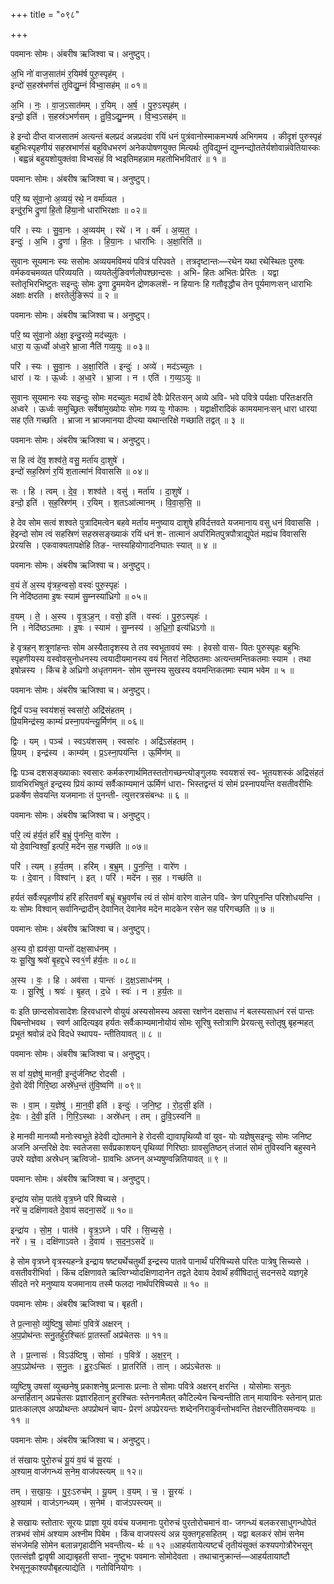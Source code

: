 +++
title = "०९८"

+++


पवमानः सोमः। अंबरीष ऋजिश्वा च। अनुष्टुप्।

अ॒भि नो॑ वाज॒सात॑मं र॒यिम॑र्ष पुरु॒स्पृह॑म् ।  
इन्दो॑ स॒हस्र॑भर्णसं तुविद्यु॒म्नं वि॑भ्वा॒सह॑म् ॥ ०१॥

अ॒भि । नः॒ । वा॒ज॒ऽसात॑मम् । र॒यिम् । अ॒र्ष॒ । पु॒रु॒ऽस्पृह॑म् ।  
इन्दो॒ इति॑ । स॒हस्र॑ऽभर्णसम् । तु॒वि॒ऽद्यु॒म्नम् । वि॒भ्व॒ऽसह॑म् ॥

हे इन्दो दीप्त वाजसातमं अत्यन्तं बलप्रदं अन्नप्रदंवा रयिं धनं पुत्रंवानोस्माकमभ्यर्ष अभिगमय । कीदृशं पुरुस्पृहं बहुभिःस्पृहणीयं सहस्रभार्णसं बहुविधभरणं अनेकपोषणयुक्त मित्यर्थः तुविद्युम्नं द्युम्नन्द्योततेर्यशोवान्नंवेतियास्कः । बह्वन्नं बहुयशोयुक्तंवा विभ्वसहं वि भ्वइतिमहन्नाम महतोभिभवितारं ॥ १ ॥

पवमानः सोमः। अंबरीष ऋजिश्वा च। अनुष्टुप्।

परि॒ ष्य सु॑वा॒नो अ॒व्ययं॒ रथे॒ न वर्मा॑व्यत ।  
इन्दु॑र॒भि द्रुणा॑ हि॒तो हि॑या॒नो धारा॑भिरक्षाः ॥ ०२॥

परि॑ । स्यः । सु॒वा॒नः । अ॒व्यय॑म् । रथे॑ । न । वर्म॑ । अ॒व्य॒त॒ ।  
इन्दुः॑ । अ॒भि । द्रुणा॑ । हि॒तः । हि॒या॒नः । धारा॑भिः । अ॒क्षा॒रिति॑ ॥

सुवानः सूयमानः स्यः ससोमः अव्ययमविमयं पवित्रं परिपवते । तत्रदृष्टान्तः—रथेन यथा रथेस्थितः पुरुषः वर्मकवचमव्यत परिव्ययति । व्ययतेर्लुङिवर्णलोपश्छान्दसः । अभि- हितः अभितः प्रेरितः । यद्वा स्तोतृभिरभिष्टुतः सइन्दुः सोमः द्रुणा द्रुममयेन द्रोणकलशॆ- न हियानः हि गतौवृद्धौच तेन पूर्यमाणःसन् धाराभिः अक्षाः क्षरति । क्षरतेर्लुङिरूपं ॥ २ ॥

पवमानः सोमः। अंबरीष ऋजिश्वा च। अनुष्टुप्।

परि॒ ष्य सु॑वा॒नो अ॑क्षा॒ इन्दु॒रव्ये॒ मद॑च्युतः ।  
धारा॒ य ऊ॒र्ध्वो अ॑ध्व॒रे भ्रा॒जा नैति॑ गव्य॒युः ॥ ०३॥

परि॑ । स्यः । सु॒वा॒नः । अ॒क्षा॒रिति॑ । इन्दुः॑ । अव्ये॑ । मद॑ऽच्युतः ।  
धारा॑ । यः । ऊ॒र्ध्वः । अ॒ध्व॒रे । भ्रा॒जा । न । एति॑ । ग॒व्य॒ऽयुः ॥

सुवानः सूयमानः स्यः सइन्दुः सोमः मदच्युतः मदार्थं देवैः प्रेरितःसन् अव्ये अवि- भवे पवित्रे पर्यक्षाः परितःक्षरति अध्वरे । ऊर्ध्वः समुच्छ्रितः सर्वेषांमुख्योयः सोमः गव्य युः गोकामः । यद्वाक्षीरादिकं कामयमानःसन् धारा धारया सह एति गच्छति । भ्राजा न भ्राजमानया दीप्त्या यथान्तरिक्षे गच्छाति तद्वत् ॥ ३ ॥

पवमानः सोमः। अंबरीष ऋजिश्वा च। अनुष्टुप्।

स हि त्वं दे॑व॒ शश्व॑ते॒ वसु॒ मर्ता॑य दा॒शुषे॑ ।  
इन्दो॑ सह॒स्रिणं॑ र॒यिं श॒तात्मा॑नं विवाससि ॥ ०४॥

सः । हि । त्वम् । दे॒व॒ । शश्व॑ते । वसु॑ । मर्ता॑य । दा॒शुषे॑ ।  
इन्दो॒ इति॑ । स॒ह॒स्रिण॑म् । र॒यिम् । श॒तऽआ॑त्मानम् । वि॒वा॒स॒सि॒ ॥

हे देव सोम सत्वं शश्वते पुत्रादिमत्वेन बहवे मर्ताय मनुष्याय दाशुषे हविर्दत्तवते यजमानाय वसु धनं विवाससि । हेइन्दो सोम त्वं सहस्रिणं सहस्रसङ्ख्याकं रयिं धनं श- तात्मानं अपरिमितपुत्रपौत्राद्युपेतं मह्यंच विवाससि प्रेरयसि । एकवाक्यतापक्षेहि तिङ- न्तस्यहियोगादनिघातः स्यात् ॥ ४ ॥

पवमानः सोमः। अंबरीष ऋजिश्वा च। अनुष्टुप्।

व॒यं ते॑ अ॒स्य वृ॑त्रह॒न्वसो॒ वस्वः॑ पुरु॒स्पृहः॑ ।  
नि नेदि॑ष्ठतमा इ॒षः स्याम॑ सु॒म्नस्या॑ध्रिगो ॥ ०५॥

व॒यम् । ते॒ । अ॒स्य । वृ॒त्र॒ऽह॒न् । वसो॒ इति॑ । वस्वः॑ । पु॒रु॒ऽस्पृहः॑ ।  
नि । नेदि॑ष्ठऽतमाः । इ॒षः । स्याम॑ । सु॒म्नस्य॑ । अ॒ध्रि॒गो॒ इत्य॑ध्रिऽगो ॥

हे वृत्रहन् शत्रूणांहन्तः सोम अस्यैतादृशस्य ते तव स्वभूतावयं स्मः । हेवसो वास- यितः पुरुस्पृहः बहुभिः स्पृहणीयस्य वस्वोवसुनोधनस्य त्वयादीयमानस्य वयं नितरां नेदिष्ठतमाः अत्यन्तमन्तिकतमाः स्याम । तथा इषोन्नस्य । किंच हे अध्रिगो अधृतगमन- सोम सुम्नस्य सुखस्य वयमन्तिकतमाः स्याम भवेम ॥ ५ ॥

पवमानः सोमः। अंबरीष ऋजिश्वा च। अनुष्टुप्।

द्विर्यं पञ्च॒ स्वय॑शसं॒ स्वसा॑रो॒ अद्रि॑संहतम् ।  
प्रि॒यमिन्द्र॑स्य॒ काम्यं॑ प्रस्ना॒पय॑न्त्यू॒र्मिण॑म् ॥ ०६॥

द्विः । यम् । पञ्च॑ । स्वऽय॑शसम् । स्वसा॑रः । अद्रि॑ऽसंहतम् ।  
प्रि॒यम् । इन्द्र॑स्य । काम्य॑म् । प्र॒ऽस्ना॒पय॑न्ति । ऊ॒र्मिण॑म् ॥

द्विः पञ्च दशसङ्ख्याकाः स्वसारः कर्मकरणार्थमितस्ततोगच्छन्त्योङ्गुलयः स्वयशसं स्व- भूतयशस्कं अद्रिसंहतं ग्रावभिरभिषुतं इन्द्रस्य प्रियं काम्यं सर्वैःकाम्यमानं ऊर्मिणं धारा- भिस्तद्वन्तं यं सोमं प्रस्नापयन्ति वसतीवरीभिः प्रकर्षेण सेवयन्ति यजमानाः तं पुनन्ती- त्युत्तरत्रसंबन्धः ॥ ६ ॥

पवमानः सोमः। अंबरीष ऋजिश्वा च। अनुष्टुप्।

परि॒ त्यं ह॑र्य॒तं हरिं॑ ब॒भ्रुं पु॑नन्ति॒ वारे॑ण ।  
यो दे॒वान्विश्वाँ॒ इत्परि॒ मदे॑न स॒ह गच्छ॑ति ॥ ०७॥

परि॑ । त्यम् । ह॒र्य॒तम् । हरि॑म् । ब॒भ्रुम् । पु॒न॒न्ति॒ । वारे॑ण ।  
यः । दे॒वान् । विश्वा॑न् । इत् । परि॑ । मदे॑न । स॒ह । गच्छ॑ति ॥

हर्यतं सर्वैःस्पृहणीयं हरिं हरितवर्णं बभ्रुं बभ्रुवर्णंच त्यं तं सोमं वारेण वालेन पवि- त्रेण परिपुनन्ति परिशोधयन्ति । यः सोमः विश्वान् सर्वानिन्द्रादीन् देवानित् देवानेव मदेन मादकेन रसेन सह परिगच्छति ॥ ७ ॥

पवमानः सोमः। अंबरीष ऋजिश्वा च। अनुष्टुप्।

अ॒स्य वो॒ ह्यव॑सा॒ पान्तो॑ दक्ष॒साध॑नम् ।  
यः सू॒रिषु॒ श्रवो॑ बृ॒हद्द॒धे स्व१॒॑र्ण ह॑र्य॒तः ॥ ०८॥

अ॒स्य । वः॒ । हि । अव॑सा । पान्तः॑ । द॒क्ष॒ऽसाध॑नम् ।  
यः । सू॒रिषु॑ । श्रवः॑ । बृ॒हत् । द॒धे । स्वः॑ । न । ह॒र्य॒तः ॥

वः इति छान्दसोवसादेशः हिरवधारणे वोयुयं अस्यसोमस्य अवसा रक्षणेन दक्षसाध नं बलस्यसाधनं रसं पान्तः पिबन्तोभवथ । स्वर्ण आदित्यइव हर्यतः सर्वैःकाम्यमानोयोयं सोमः सूरिषु स्तोत्राणि प्रेरयत्सु स्तोतृषु बृहन्महत् प्रभूतं श्रवोन्नं दधे विदधे स्थापय- न्तीतियावत् ॥ ८ ॥

पवमानः सोमः। अंबरीष ऋजिश्वा च। अनुष्टुप्।

स वां॑ य॒ज्ञेषु॑ मानवी॒ इन्दु॑र्जनिष्ट रोदसी ।  
दे॒वो दे॑वी गिरि॒ष्ठा अस्रे॑ध॒न्तं तु॑वि॒ष्वणि॑ ॥ ०९॥

सः । वा॒म् । य॒ज्ञेषु॑ । मा॒न॒वी॒ इति॑ । इन्दुः॑ । ज॒नि॒ष्ट॒ । रो॒द॒सी॒ इति॑ ।  
दे॒वः । दे॒वी॒ इति॑ । गि॒रि॒ऽस्थाः । अस्रे॑धन् । तम् । तु॒वि॒ऽस्वनि॑ ॥

हे मानवी मानव्यौ मनोःस्वभूते हेदेवी द्योतमाने हे रोदसी द्यावापृथिव्यौ वां युव- योः यज्ञेषुसइन्दुः सोमः जनिष्ट अजनि अन्तरिक्षे देवः स्वतेजसा सर्वंप्रकाशयन् पृथिव्यां गिरिष्ठाः ग्रावसुतिष्ठन् तंजातं सोमं तुविस्वनि बहुस्वने उपरे यज्ञेवा अस्रेधन् ऋत्विजो- ग्रावभिः अघ्नन् अभ्यषुण्वन्नितियावत् ॥ ९ ॥

पवमानः सोमः। अंबरीष ऋजिश्वा च। अनुष्टुप्।

इन्द्रा॑य सोम॒ पात॑वे वृत्र॒घ्ने परि॑ षिच्यसे ।  
नरे॑ च॒ दक्षि॑णावते दे॒वाय॑ सदना॒सदे॑ ॥ १०॥

इन्द्रा॑य । सो॒म॒ । पात॑वे । वृ॒त्र॒ऽघ्ने । परि॑ । सि॒च्य॒से॒ ।  
नरे॑ । च॒ । दक्षि॑णाऽवते । दे॒वाय॑ । स॒द॒न॒ऽसदे॑ ॥

हे सोम वृत्रघ्ने वृत्रस्यहन्त्रे इन्द्राय षष्ट्यर्थेचतुर्थी इन्द्रस्य पातवे पानार्थं परिषिच्यसे परितः पात्रेषु सिच्यसे । वसतीवरीभिर्वा । किंच दक्षिणावते ऋत्विग्भ्योदक्षिणादानेन तद्वते देवाय देवार्थं हवींषिदातुं सदनसदे यज्ञगृहे सीदते नरे मनुष्याय यजमानाय तस्मै फलदा नार्थंपरिषिच्यसे ॥ १० ॥

पवमानः सोमः। अंबरीष ऋजिश्वा च। बृहती।

ते प्र॒त्नासो॒ व्यु॑ष्टिषु॒ सोमाः॑ प॒वित्रे॑ अक्षरन् ।  
अ॒प॒प्रोथ॑न्तः सनु॒तर्हु॑र॒श्चितः॑ प्रा॒तस्ताँ अप्र॑चेतसः ॥ ११॥

ते । प्र॒त्नासः॑ । विऽउ॑ष्टिषु । सोमाः॑ । प॒वित्रे॑ । अ॒क्ष॒र॒न् ।  
अ॒प॒ऽप्रोथ॑न्तः । स॒नु॒तः । हु॒रः॒ऽचितः॑ । प्रा॒तरिति॑ । तान् । अप्र॑ऽचेतसः ॥

व्युष्टिषु उषसां व्युच्छनेषु प्रकाशनेषु प्रत्नासः प्रत्नाः ते सोमाः पवित्रे अक्षरन् क्षरन्ति । योसोमाः सनुतः अन्तर्हितान् अप्रचेतसः प्रज्ञारहितान् हुरश्चितः स्तेननामैतत् कौटिल्येन चिन्वन्तीति तान् मायाविनः स्तेनान् प्रातः प्रातःकालएव अपप्रोथन्तः अपप्रोथनं चाप- प्रेरणं अपप्रेरयन्तः शब्देननिराकुर्वन्तोभवन्ति तेक्षरन्तीतिसमन्वयः ॥ ११ ॥

पवमानः सोमः। अंबरीष ऋजिश्वा च। अनुष्टुप्।

तं स॑खायः पुरो॒रुचं॑ यू॒यं व॒यं च॑ सू॒रयः॑ ।  
अ॒श्याम॒ वाज॑गन्ध्यं स॒नेम॒ वाज॑पस्त्यम् ॥ १२॥

तम् । स॒खा॒यः॒ । पु॒रः॒ऽरुच॑म् । यू॒यम् । व॒यम् । च॒ । सू॒रयः॑ ।  
अ॒श्याम॑ । वाज॑ऽगन्ध्यम् । स॒नेम॑ । वाज॑ऽपस्त्यम् ॥

हे सखायः स्तोतारः सूरयः प्राज्ञा यूयं वयंच यजमानाः पुरोरुचं पुरतोरोचमानं वा- जगन्ध्यं बलकरसाधुगन्धोपेतं तत्रभवं सोमं अश्याम अश्नीम पिबेम । किंच वाजपस्त्यं अन्न युक्तगृहसहितम् । यद्वा बलकरं सोमं सनेम संभजेमहि सोमेन बलान्नगृहादीनि भवन्तीत्य- र्थः ॥ १२ ॥आहर्यतायेत्यष्टर्चं तृतीयंसूक्तं कश्यपगोत्रौरेभसून् एतत्संज्ञौ द्वावृषी आद्याबृहती सप्ता- नुष्टुभः पवमानः सोमोदेवता । तथाचानुक्रान्तं—आहर्यतायाष्टौ रेभसूनूकाश्यपौबृहत्याद्येति । गतोविनियोगः ।